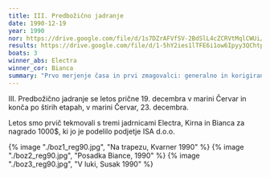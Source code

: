 ```yaml
---
title: III. Predbožično jadranje
date: 1990-12-19
year: 1990
nor: https://drive.google.com/file/d/1s7DZrAFVfSV-2BdSlL4cZCRVtMqlCWUi/view?usp=sharing
results: https://drive.google.com/file/d/1-5hY2ies1lTFE6i1ow6Ipyy3QChtpCxC/view?usp=sharing
boats: 3
winner_abs: Electra
winner_cor: Bianca
summary: "Prvo merjenje časa in prvi zmagovalci: generalno in korigirano."
---
```


III. Predbožično jadranje se letos prične 19. decembra v marini Červar in konča po štirih etapah, v marini Červar, 23. decembra.

Letos smo prvič tekmovali s tremi jadrnicami Electra, Kirna in Bianca za nagrado 1000$, ki jo je podelilo podjetje ISA d.o.o.

{% image "./boz1_reg90.jpg", "Na trapezu, Kvarner 1990" %}
{% image "./boz2_reg90.jpg", "Posadka Biance, 1990" %}
{% image "./boz3_reg90.jpg", "V luki, Susak 1990" %}
